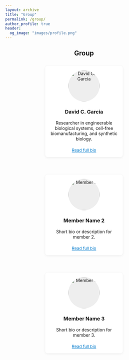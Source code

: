 ```yaml
---
layout: archive
title: "Group"
permalink: /group/
author_profile: true
header:
  og_image: "images/profile.png"
---
```


<style>
.group-members {
  display: flex;
  flex-wrap: wrap;
  gap: 2em;
  justify-content: center;
  margin-top: 2em;
}
.member {
  background: #fff;
  border-radius: 8px;
  box-shadow: 0 2px 8px rgba(0,0,0,0.07);
  padding: 1em;
  max-width: 220px;
  text-align: center;
  margin-bottom: 2em;
}
.group-img {
  width: 100px;
  height: 100px;
  object-fit: cover;
  border-radius: 50%;
  margin-bottom: 1em;
  background: #eee;
  display: block;
  margin-left: auto;
  margin-right: auto;
}
.bio-link {
  display: inline-block;
  margin-top: 0.5em;
  color: #007acc;
  text-decoration: underline;
  font-size: 0.95em;
}
</style>

<section id="group" class="group-section">
  <div class="container">
    <h2 style="text-align: center;">Group</h2>
    <div class="group-members">
      <div class="member">
        <img src="/images/profile.png" alt="David C. Garcia" class="group-img" />
        <h3>David C. Garcia</h3>
        <p>
          Researcher in engineerable biological systems, cell-free biomanufacturing, and synthetic biology.
        </p>
        <a href="/group/david-garcia/" class="bio-link">Read full bio</a>
      </div>
      <div class="member">
        <img src="/assets/images/placeholder2.jpg" alt="Member 2" class="group-img" />
        <h3>Member Name 2</h3>
        <p>
          Short bio or description for member 2.
        </p>
        <a href="/group/member-2/" class="bio-link">Read full bio</a>
      </div>
      <div class="member">
        <img src="/assets/images/placeholder3.jpg" alt="Member 3" class="group-img" />
        <h3>Member Name 3</h3>
        <p>
          Short bio or description for member 3.
        </p>
        <a href="/group/member-3/" class="bio-link">Read full bio</a>
      </div>
    </div>
  </div>
</section>

